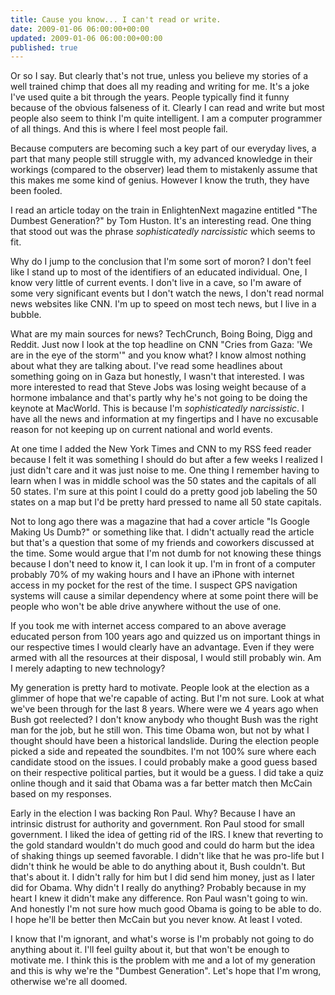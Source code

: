 ```yaml
---
title: Cause you know... I can't read or write.
date: 2009-01-06 06:00:00+00:00
updated: 2009-01-06 06:00:00+00:00
published: true
---
```


Or so I say.  But clearly that's not true, unless you believe my stories of a well trained chimp that does all my reading and writing for me.  It's a joke I've used quite a bit through the years.  People typically find it funny because of the obvious falseness of it.  Clearly I can read and write but most people also seem to think I'm quite intelligent.  I am a computer programmer of all things.  And this is where I feel most people fail.

Because computers are becoming such a key part of our everyday lives, a part that many people still struggle with, my advanced knowledge in their workings (compared to the observer) lead them to mistakenly assume that this makes me some kind of genius.  However I know the truth, they have been fooled.

I read an article today on the train in EnlightenNext magazine entitled "The Dumbest Generation?" by Tom Huston.  It's an interesting read.  One thing that stood out was the phrase _sophisticatedly narcissistic_ which seems to fit.

Why do I jump to the conclusion that I'm some sort of moron?  I don't feel like I stand up to most of the identifiers of an educated individual.  One, I know very little of current events.  I don't live in a cave, so I'm aware of some very significant events but I don't watch the news, I don't read normal news websites like CNN.  I'm up to speed on most tech news, but I live in a bubble.

What are my main sources for news?  TechCrunch, Boing Boing, Digg and Reddit.  Just now I look at the top headline on CNN "Cries from Gaza: 'We are in the eye of the storm'" and you know what?  I know almost nothing about what they are talking about.  I've read some headlines about something going on in Gaza but honestly, I wasn't that interested.  I was more interested to read that Steve Jobs was losing weight because of a hormone imbalance and that's partly why he's not going to be doing the keynote at MacWorld.  This is because I'm _sophisticatedly narcissistic_.  I have all the news and information at my fingertips and I have no excusable reason for not keeping up on current national and world events.

At one time I added the New York Times and CNN to my RSS feed reader because I felt it was something I should do but after a few weeks I realized I just didn't care and it was just noise to me.  One thing I remember having to learn when I was in middle school was the 50 states and the capitals of all 50 states.  I'm sure at this point I could do a pretty good job labeling the 50 states on a map but I'd be pretty hard pressed to name all 50 state capitals.

Not to long ago there was a magazine that had a cover article "Is Google Making Us Dumb?" or something like that.  I didn't actually read the article but that's a question that some of my friends and coworkers discussed at the time.  Some would argue that I'm not dumb for not knowing these things because I don't need to know it, I can look it up.  I'm in front of a computer probably 70% of my waking hours and I have an iPhone with internet access in my pocket for the rest of the time.  I suspect GPS navigation systems will cause a similar dependency where at some point there will be people who won't be able drive anywhere without the use of one.

If you took me with internet access compared to an above average educated person from 100 years ago and quizzed us on important things in our respective times I would clearly have an advantage.  Even if they were armed with all the resources at their disposal, I would still probably win.  Am I merely adapting to new technology?

My generation is pretty hard to motivate.  People look at the election as a glimmer of hope that we're capable of acting.  But I'm not sure.  Look at what we've been through for the last 8 years.  Where were we 4 years ago when Bush got reelected?  I don't know anybody who thought Bush was the right man for the job, but he still won.  This time Obama won, but not by what I thought should have been a historical landslide.  During the election people picked a side and repeated the soundbites.  I'm not 100% sure where each candidate stood on the issues.  I could probably make a good guess based on their respective political parties, but it would be a guess.  I did take a quiz online though and it said that Obama was a far better match then McCain based on my responses.

Early in the election I was backing Ron Paul.  Why?  Because I have an intrinsic distrust for authority and government.  Ron Paul stood for small government.  I liked the idea of getting rid of the IRS.  I knew that reverting to the gold standard wouldn't do much good and could do harm but the idea of shaking things up seemed favorable.  I didn't like that he was pro-life but I didn't think he would be able to do anything about it, Bush couldn't.  But that's about it.  I didn't rally for him but I did send him money, just as I later did for Obama.  Why didn't I really do anything?  Probably because in my heart I knew it didn't make any difference.  Ron Paul wasn't going to win.  And honestly I'm not sure how much good Obama is going to be able to do.  I hope he'll be better then McCain but you never know.  At least I voted.

I know that I'm ignorant, and what's worse is I'm probably not going to do anything about it.  I'll feel guilty about it, but that won't be enough to motivate me.  I think this is the problem with me and a lot of my generation and this is why we're the "Dumbest Generation".  Let's hope that I'm wrong, otherwise we're all doomed.

